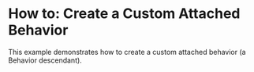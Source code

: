 # How to: Create a Custom Attached Behavior


<p>This example demonstrates how to create a custom attached behavior (a Behavior descendant).</p>

<br/>


